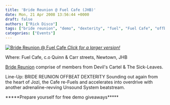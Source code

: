```yaml
---
title: 'Bride Reunion @ Fuel Cafe (JHB)'
date: Mon, 21 Apr 2008 13:56:44 +0000
draft: false
authors: ["Rick Disco"]
tags: ["bride reunion", "demo", "dexterity", "fuel", "Fuel Cafe", "offbeat"]
categories: ["Events"]
---
```


 [![Bride Reunion @ Fuel Cafe](/wp-content/uploads/2008/04/bride-reunion-flyer-3-300x245.jpg "Bride Reunion @ Fuel Cafe") _Click for a larger version!_](/wp-content/uploads/2008/04/bride-reunion-flyer-3.jpg)

Where: Fuel Cafe, c.o Quinn & Carr streets, Newtown, JHB

[Bride Reunion](/artists/bride-reunion "Bride Reunion Artist Page!") comprise of members from Devil's Cartel & The Sick-Leaves.

Line-Up: BRIDE REUNION OFFBEAT DEXTERITY Sounding out again from the heart of Jozi, the Cafe re-Fuels and accelerates into overdrive with another adrenaline-revving Unsound System beatstream.

\*\*\*\*\*Prepare yourself for free demo giveaways\*\*\*\*\*